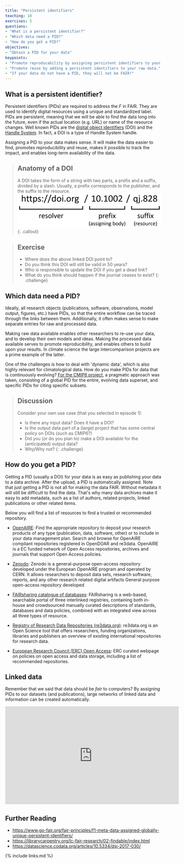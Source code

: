 ```yaml
---
title: "Persistent identifiers"
teaching: 10
exercises: 5
questions:
- "What is a persistent identifier?"
- "Which data need a PID?"
- "How do you get a PID?"
objectives:
- "Obtain a PID for your data"
keypoints:
- "Promote reproducability by assigning persistent identifiers to your processed data."
- "Promote reuse by adding a persistent identifiers to your raw data."
- "If your data do not have a PID, they will not be FAIR!"
---
```


What is a persistent identifier?
--------------------------------

Persistent identifiers (PIDs) are required to address the *F* in FAIR. They are used to identify digital resources using a unique and standardized label. PIDs are persistent, meaning that we will be able to find the data long into the future, even if the actual location (e.g. URL) or name of the resource changes. Well known PIDs are the [digital object identifiers](https://en.wikipedia.org/wiki/Digital_object_identifier) (DOI) and the [Handle System](https://en.wikipedia.org/wiki/Handle_System). In fact, a DOI is a type of Handle System handle.

Assigning a PID to your data makes sense. It will make the data easier to find, promotes reproducibility and reuse, makes it possible to track the impact, and enables long-term availability of the data.

> ## Anatomy of a DOI
> A DOI takes the form of a string with two parts, a prefix and a suffix, divided by a slash. Usually, a prefix corresponds to the publisher, and the suffix to the resource.
> ![Anatomy of a DOI](../fig/doi_anatomy.png)
{: .callout}

> ## Exercise
> - Where does the above linked DOI point to?
> - Do you think this DOI will still be valid in 50 years?
> - Who is responsible to update the DOI if you get a dead link?
> - What do you think should happen if the journal ceases to exist?
{: .challenge}

Which data need a PID?
----------------------

Ideally, all research objects (publications, software, observations, model output, figures, etc.) have PIDs, so that the entire workflow can be traced through the links between them. Additionally, it often makes sense to make separate entries for raw and processed data.

Making raw data available enables other researchers to re-use your data, and to develop their own models and ideas. Making the processed data available serves to promote reproducibility, and enables others to build upon your results. In climate science the large intercomparison projects are a prime example of the latter.

One of the challenges is how to deal with 'dynamic data', which is also highly relevant for climatological data. How do you make PIDs for data that is continuously evolving? [For the CMIP6 project](https://datascience.codata.org/articles/10.5334/dsj-2017-030/), a pragmatic approach was taken, consisting of a global PID for the entire, evolving data superset, and specific PIDs for citing specific subsets.

> ## Discussion
> Consider your own use case (that you selected in episode 1):
> - Is there any input data? Does it have a DOI?
> - Is the output data part of a (large) project that has some central policy on DOIs (such as CMIP6?)
> - Did you (or do you plan to) make a DOI available for the (anticipated) output data?
> - Why/Why not?
{: .challenge}

How do you get a PID?
---------------------

Getting a PID (usually a DOI) for your data is as easy as publishing your data to a data archive. After the upload, a PID is automatically assigned. Note that just getting a PID is not all for making the data FAIR. Without metadata it will still be difficult to find the data. That's why many data archives make it easy to add metadata, such as a list of authors, related projects, linked publications or other related items.

Below you will find a list of resources to find a trusted or recommended repository.

- [OpenAIRE](https://explore.openaire.eu/participate/deposit/learn-how):
Find the appropriate repository to deposit your research products of any type (publication, data, software, other) or to include in your data management plan. Search and browse for OpenAIRE compliant repositories registered in OpenDOAR and re3data. OpenAIRE is a EC funded network of Open Access repositories, archives and journals that support Open Access policies.

- [Zenodo](https://zenodo.org):
Zenodo is a general-purpose open-access repository developed under the European OpenAIRE program and operated by CERN. It allows researchers to deposit data sets, research software, reports, and any other research related digital artifacts
General purpose open-access repository developed

- [FAIRsharing catalogue of databases](https://fairsharing.org/databases/):
FAIRsharing is a web-based, searchable portal of three interlinked registries, containing both in-house and crowdsourced manually curated descriptions of standards, databases and data policies, combined with an integrated view across all three types of resource.

- [Registry of Research Data Repositories (re3data.org)](https://www.re3data.org/):
re3data.org is an Open Science tool that offers researchers, funding organizations, libraries and publishers an overview of existing international repositories for research data.

- [European Research Council (ERC) Open Access](https://erc.europa.eu/funding-and-grants/managing-project/open-access):
ERC curated webpage on policies on open access and data storage, including a list of recommended repositories.

Linked data
-----------

Remember that we said that data should be *fair* to computers? By assigning PIDs to our datasets (and publications), large networks of linked data and information can be created automatically.

<iframe width="560" height="315" src="https://www.youtube-nocookie.com/embed/9G4EMJCwCw4?start=45" frameborder="0" allow="accelerometer; autoplay; clipboard-write; encrypted-media; gyroscope; picture-in-picture" allowfullscreen></iframe>


## Further Reading
- <https://www.go-fair.org/fair-principles/f1-meta-data-assigned-globally-unique-persistent-identifiers/>
- <https://librarycarpentry.org/lc-fair-research/02-findable/index.html>
- <https://datascience.codata.org/articles/10.5334/dsj-2017-030/>


{% include links.md %}
